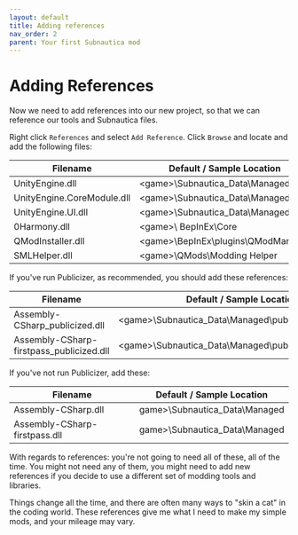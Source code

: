 ```yaml
---
layout: default
title: Adding references
nav_order: 2
parent: Your first Subnautica mod
---
```




# Adding References

Now we need to add references into our new project, so that we can reference our tools and Subnautica files.

Right click `References` and select `Add Reference`. Click `Browse` and locate and add the following files:

| Filename                   | Default / Sample Location              |
| -------------------------- | -------------------------------------- |
| UnityEngine.dll            | \<game>\\Subnautica_Data\\Managed      |
| UnityEngine.CoreModule.dll | \<game>\\Subnautica_Data\\Managed      |
| UnityEngine.UI.dll         | \<game>\\Subnautica_Data\\Managed      |
| 0Harmony.dll               | \<game>\\ BepInEx\\Core                |
| QModInstaller.dll          | \<game>\\BepInEx\\plugins\\QModManager |
| SMLHelper.dll              | \<game>\\QMods\Modding Helper          |

If you've run Publicizer, as recommended, you should add these references:

| Filename                                 | Default / Sample Location                                |
| ---------------------------------------- | -------------------------------------------------------- |
| Assembly-CSharp_publicized.dll           | \<game>\\Subnautica_Data\\Managed\\publicized_assemblies |
| Assembly-CSharp-firstpass_publicized.dll | \<game>\\Subnautica_Data\\Managed\\publicized_assemblies |

If you've not run Publicizer, add these:

| Filename                      | Default / Sample Location       |
| ----------------------------- | ------------------------------- |
| Assembly-CSharp.dll           | game>\\Subnautica_Data\\Managed |
| Assembly-CSharp-firstpass.dll | game>\\Subnautica_Data\\Managed |

With regards to references: you're not going to need all of these, all of the time. You might not need any of them, you might need to add new references if you decide to use a different set of modding tools and libraries.

Things change all the time, and there are often many ways to "skin a cat" in the coding world. These references give me what I need to make my simple mods, and your mileage may vary.
